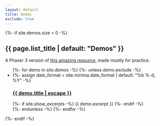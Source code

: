 ```yaml
---
layout: default
title: Demos
exclude: true
---
```

<div class="home">
  {%- if site.demos.size > 0 -%}
    <h2 class="post-list-heading">{{ page.list_title | default: "Demos" }}</h2>
    <p>A Phaser 3 version of <a
    href="https://www.gamemechanicsexplorer.com" target="_blank">this amazing resource</a>, made
    mostly for practice.</p>
    <ul class="post-list">
      {%- for demo in site.demos -%}
      {%- unless demo.exclude -%}
      <li>
        {%- assign date_format = site.minima.date_format | default: "%b %-d, %Y" -%}
        <h3>
          <a class="post-link" href="{{ demo.url | relative_url }}">
            {{ demo.title | escape }}
          </a>
        </h3>
        {%- if site.show_excerpts -%}
          {{ demo.excerpt }}
        {%- endif -%}
      </li>
      {%- endunless -%}
      {%- endfor -%}
    </ul>
  {%- endif -%}

</div>

